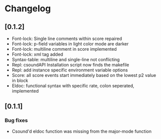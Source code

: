 # Changelog
## [0.1.2]
- Font-lock: Single line comments within score repaired
- Font-lock: p-field variables in light color mode are darker
- Font-lock: multiline comment in score implemented
- Font-lock: <CsLicense> xml tag added
- Syntax-table: multiline and single-line not conflicting
- Repl: csoundAPI Installation script now finds the makefile
- Repl: add instance specific environment variable options
- Score: all score events start immediately based on the lowest p2 value in block
- Eldoc: functional syntax with specific rate, colon seperated, implemented

## [0.1.1]

### Bug fixes
- Csound'd eldoc function was missing from the major-mode function
